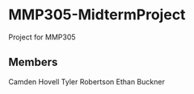 # MMP305-MidtermProject
Project for MMP305



## Members
Camden Hovell
Tyler Robertson
Ethan Buckner
